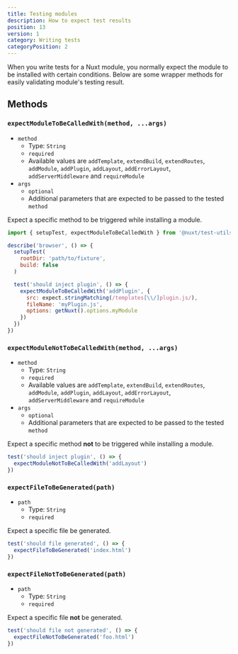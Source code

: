 ```yaml
---
title: Testing modules
description: How to expect test results
position: 13
version: 1
category: Writing tests
categoryPosition: 2
---
```


When you write tests for a Nuxt module, you normally expect the module to be installed with certain conditions. Below are some wrapper methods for easily validating module's testing result.

## Methods

### `expectModuleToBeCalledWith(method, ...args)`

* `method`
  * Type: `String`
  * `required`
  * Available values are `addTemplate`, `extendBuild`, `extendRoutes`, `addModule`, `addPlugin`, `addLayout`, `addErrorLayout`, `addServerMiddleware` and `requireModule`
* `args`
  * `optional`
  * Additional parameters that are expected to be passed to the tested `method`

Expect a specific method to be triggered while installing a module.

```js
import { setupTest, expectModuleToBeCalledWith } from '@nuxt/test-utils'

describe('browser', () => {
  setupTest(
    rootDir: 'path/to/fixture',
    build: false
  )

  test('should inject plugin', () => {
    expectModuleToBeCalledWith('addPlugin', {
      src: expect.stringMatching(/templates[\\/]plugin.js/),
      fileName: 'myPlugin.js',
      options: getNuxt().options.myModule
    })
  })
})
```

### `expectModuleNotToBeCalledWith(method, ...args)`

* `method`
  * Type: `String`
  * `required`
  * Available values are `addTemplate`, `extendBuild`, `extendRoutes`, `addModule`, `addPlugin`, `addLayout`, `addErrorLayout`, `addServerMiddleware` and `requireModule`
* `args`
  * `optional`
  * Additional parameters that are expected to be passed to the tested `method`

Expect a specific method **not** to be triggered while installing a module.

```js
test('should inject plugin', () => {
  expectModuleNotToBeCalledWith('addLayout')
})
```

### `expectFileToBeGenerated(path)`

* `path`
  * Type: `String`
  * `required`

Expect a specific file be generated.

```js
test('should file generated', () => {
  expectFileToBeGenerated('index.html')
})
```

### `expectFileNotToBeGenerated(path)`

* `path`
  * Type: `String`
  * `required`

Expect a specific file **not** be generated.

```js
test('should file not generated', () => {
  expectFileNotToBeGenerated('foo.html')
})
```

